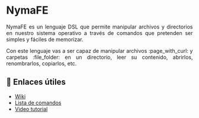 # NymaFE

<p align=justify>NymaFE es un lenguaje DSL que permite manipular archivos y directorios en nuestro sistema operativo a través de comandos que pretenden ser simples y fáciles de memorizar.</p>

<p align=justify>Con este lenguaje vas a ser capaz de manipular archivos :page_with_curl: y carpetas :file_folder: en un directorio, leer su contenido, abrirlos, renombrarlos, copiarlos, etc.</p>

## :paperclip: Enlaces útiles

* <a href="https://github.com/NymaXD/NymaFE/wiki">Wiki</a>
* <a href="https://github.com/NymaXD/NymaFE/wiki/Lista-de-Comandos">Lista de comandos</a>
* <a href="https://drive.google.com/file/d/1yovX1-__VWLA7BFbcRzmGpxnJRFRprOy/view?usp=sharing">Video tutorial</a>
